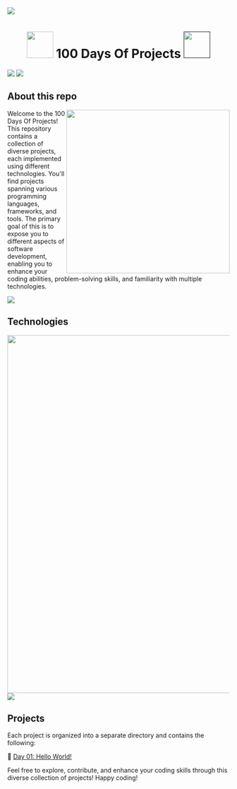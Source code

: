 <img src="https://user-images.githubusercontent.com/73097560/115834477-dbab4500-a447-11eb-908a-139a6edaec5c.gif">
<h1 align="center">
	<img src="https://gifdb.com/images/high/coding-animated-laptop-flow-stream-ja04010rm5o68zfk.gif" width="60" />
	</a>
 100 Days Of Projects
	<a href="">
<img src="https://gifdb.com/images/high/coding-animated-laptop-flow-stream-ja04010rm5o68zfk.gif" width="60" />	</a>
</h1>

<img src="https://cdn.filestackcontent.com/D6T7kQFbR0GVzOW0QUvk" />

<img src="https://user-images.githubusercontent.com/73097560/115834477-dbab4500-a447-11eb-908a-139a6edaec5c.gif">
<h2>
About this repo
</h2>
<div >
<img align="right" src="https://i.pinimg.com/originals/e4/26/70/e426702edf874b181aced1e2fa5c6cde.gif" width="370"/>

<p>
Welcome to the 100 Days Of Projects! This repository contains a collection of diverse projects, each implemented using different technologies. 
You'll find projects spanning various programming languages, frameworks, and tools. The primary goal of this is to expose you to different aspects 
of software development, enabling you to enhance your coding abilities, problem-solving skills, and familiarity with multiple technologies.
</p>

</div>
<img src="https://user-images.githubusercontent.com/73097560/115834477-dbab4500-a447-11eb-908a-139a6edaec5c.gif">

<h2>
Technologies
</h2>
<img src="https://skillicons.dev/icons?i=html,css,js,ts,react,vite,python,flask&perline=12" width=810/>

<img src="https://user-images.githubusercontent.com/73097560/115834477-dbab4500-a447-11eb-908a-139a6edaec5c.gif">

<h2>Projects</h2>
Each project is organized into a separate directory and contains the following:
<p>🦁 <a href="https://github.com/lara-vel-dev/100DaysOfProjects/tree/main/Day01">Day 01: Hello World!</a></p>




Feel free to explore, contribute, and enhance your coding skills through this diverse collection of projects! Happy coding!
